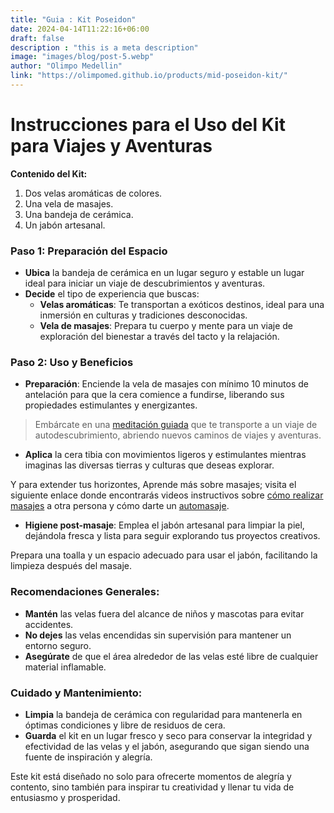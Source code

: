 ```yaml
---
title: "Guia : Kit Poseidon"
date: 2024-04-14T11:22:16+06:00
draft: false
description : "this is a meta description"
image: "images/blog/post-5.webp"
author: "Olimpo Medellin"
link: "https://olimpomed.github.io/products/mid-poseidon-kit/"
---
```


# Instrucciones para el Uso del Kit para Viajes y Aventuras

**Contenido del Kit:**
1. Dos velas aromáticas de colores.
2. Una vela de masajes.
3. Una bandeja de cerámica.
4. Un jabón artesanal.

### Paso 1: Preparación del Espacio
- **Ubica** la bandeja de cerámica en un lugar seguro y estable un lugar ideal para iniciar un viaje de descubrimientos y aventuras.
- **Decide** el tipo de experiencia que buscas:
  - **Velas aromáticas**: Te transportan a exóticos destinos, ideal para una inmersión en culturas y tradiciones desconocidas.
  - **Vela de masajes**: Prepara tu cuerpo y mente para un viaje de exploración del bienestar a través del tacto y la relajación.

### Paso 2: Uso y Beneficios
- **Preparación**: Enciende la vela de masajes con mínimo 10 minutos de antelación para que la cera comience a fundirse, liberando sus propiedades estimulantes y energizantes.

> Embárcate en una [meditación guiada](https://www.youtube.com/watch?v=YMJTsj05T4Q) que te transporte a un viaje de autodescubrimiento, abriendo nuevos caminos de viajes y aventuras.

- **Aplica** la cera tibia con movimientos ligeros y estimulantes mientras imaginas las diversas tierras y culturas que deseas explorar.

Y para extender tus horizontes, Aprende más sobre masajes; visita el siguiente enlace donde encontrarás videos instructivos sobre [cómo realizar masajes](https://www.youtube.com/watch?v=QRSf1nyrxls) a otra persona y cómo darte un [automasaje](https://www.youtube.com/watch?v=Z8PuwqxEn-8&t=228s).

- **Higiene post-masaje**: Emplea el jabón artesanal para limpiar la piel, dejándola fresca y lista para seguir explorando tus proyectos creativos.

Prepara una toalla y un espacio adecuado para usar el jabón, facilitando la limpieza después del masaje.

### Recomendaciones Generales:
- **Mantén** las velas fuera del alcance de niños y mascotas para evitar accidentes.
- **No dejes** las velas encendidas sin supervisión para mantener un entorno seguro.
- **Asegúrate** de que el área alrededor de las velas esté libre de cualquier material inflamable.

### Cuidado y Mantenimiento:
- **Limpia** la bandeja de cerámica con regularidad para mantenerla en óptimas condiciones y libre de residuos de cera.
- **Guarda** el kit en un lugar fresco y seco para conservar la integridad y efectividad de las velas y el jabón, asegurando que sigan siendo una fuente de inspiración y alegría.

Este kit está diseñado no solo para ofrecerte momentos de alegría y contento, sino también para inspirar tu creatividad y llenar tu vida de entusiasmo y prosperidad.
